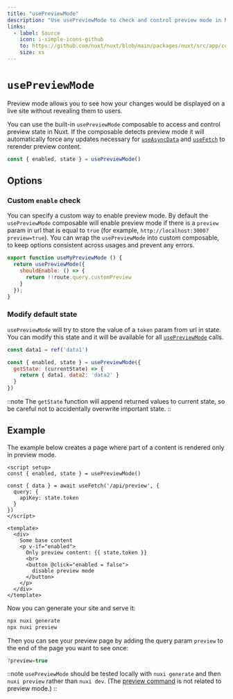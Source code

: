 ```yaml
---
title: "usePreviewMode"
description: "Use usePreviewMode to check and control preview mode in Nuxt"
links:
  - label: Source
    icon: i-simple-icons-github
    to: https://github.com/nuxt/nuxt/blob/main/packages/nuxt/src/app/composables/preview.ts
    size: xs
---
```


# `usePreviewMode`

Preview mode allows you to see how your changes would be displayed on a live site without revealing them to users.

You can use the built-in `usePreviewMode` composable to access and control preview state in Nuxt. If the composable detects preview mode it will automatically force any updates necessary for [`useAsyncData`](/docs/api/composables/use-async-data) and [`useFetch`](/docs/api/composables/use-fetch) to rerender preview content.

```js
const { enabled, state } = usePreviewMode()
```

## Options

### Custom `enable` check

You can specify a custom way to enable preview mode. By default the `usePreviewMode` composable will enable preview mode if there is a `preview` param in url that is equal to `true` (for example, `http://localhost:3000?preview=true`). You can wrap the `usePreviewMode` into custom composable, to keep options consistent across usages and prevent any errors.

```js
export function useMyPreviewMode () {
  return usePreviewMode({
    shouldEnable: () => {
      return !!route.query.customPreview
    }
  });
}
```

### Modify default state

`usePreviewMode` will try to store the value of a `token` param from url in state. You can modify this state and it will be available for all [`usePreviewMode`](/docs/api/composables/use-preview-mode) calls.

```js
const data1 = ref('data1')

const { enabled, state } = usePreviewMode({
  getState: (currentState) => {
    return { data1, data2: 'data2' }
  }
})
```

::note
The `getState` function will append returned values to current state, so be careful not to accidentally overwrite important state.
::

## Example

The example below creates a page where part of a content is rendered only in preview mode.

```vue [pages/some-page.vue]
<script setup>
const { enabled, state } = usePreviewMode()

const { data } = await useFetch('/api/preview', {
  query: {
    apiKey: state.token
  }
})
</script>

<template>
  <div>
    Some base content
    <p v-if="enabled">
      Only preview content: {{ state.token }}
      <br>
      <button @click="enabled = false">
        disable preview mode
      </button>
    </p>
  </div>
</template>
```

Now you can generate your site and serve it:

```bash [Terminal]
npx nuxi generate
npx nuxi preview
```

Then you can see your preview page by adding the query param `preview` to the end of the page you want to see once:

```js
?preview=true
```

::note
`usePreviewMode` should be tested locally with `nuxi generate` and then `nuxi preview` rather than `nuxi dev`. (The [preview command](/docs/api/commands/preview) is not related to preview mode.)
::
